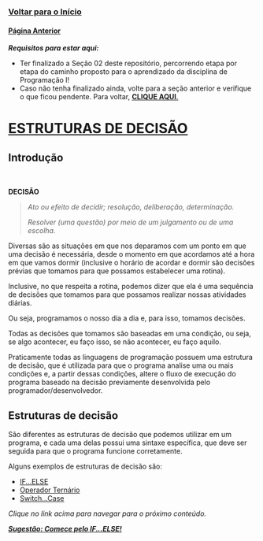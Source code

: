 ### [**Voltar para o Início**](../README.md)

#### [**Página Anterior**](../02_variaveis_e_operadores/02_05_tipos_de_dados/02_05_01_listaExercicios/README.md)

***Requisitos para estar aqui:***
- Ter finalizado a Seção 02 deste repositório, percorrendo etapa por etapa do caminho proposto para o aprendizado da disciplina de Programação I!
- Caso não tenha finalizado ainda, volte para a seção anterior e verifique o que ficou pendente. Para voltar, [**CLIQUE AQUI**.](../02_variaveis_e_operadores/README.md)

# <u>**ESTRUTURAS DE DECISÃO**</u>

## Introdução
<br>

**DECISÃO**
> _Ato ou efeito de decidir; resolução, deliberação, determinação._
>
> _Resolver (uma questão) por meio de um julgamento ou de uma escolha._

Diversas são as situações em que nos deparamos com um ponto em que uma decisão é necessária, desde o momento em que acordamos até a hora em que vamos dormir (inclusive o horário de acordar e dormir são decisões prévias que tomamos para que possamos estabelecer uma rotina).

Inclusive, no que respeita a rotina, podemos dizer que ela é uma sequência de decisões que tomamos para que possamos realizar nossas atividades diárias.

Ou seja, programamos o nosso dia a dia e, para isso, tomamos decisões.

Todas as decisões que tomamos são baseadas em uma condição, ou seja, se algo acontecer, eu faço isso, se não acontecer, eu faço aquilo.

Praticamente todas as linguagens de programação possuem uma estrutura de decisão, que é utilizada para que o programa analise uma ou mais condições e, a partir dessas condições, altere o fluxo de execução do programa baseado na decisão previamente desenvolvida pelo programador/desenvolvedor.

## Estruturas de decisão 

São diferentes as estruturas de decisão que podemos utilizar em um programa, e cada uma delas possui uma sintaxe específica, que deve ser seguida para que o programa funcione corretamente.

Alguns exemplos de estruturas de decisão são:

- [IF...ELSE](03_01_if_else/README.md)
- [Operador Ternário](03_02_operador_ternario/README.md)
- [Switch...Case](03_03_switch_case/README.md)


_Clique no link acima para navegar para o próximo conteúdo._

***<u>Sugestão: Comece pelo IF...ELSE!</u>***
